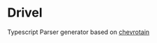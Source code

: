 # Drivel

Typescript Parser generator based on [chevrotain](https://github.com/Chevrotain/chevrotain)
